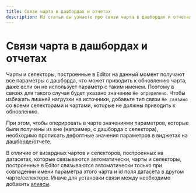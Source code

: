 ```yaml
---
title: Связи чарта в дашбордах и отчетах
description: Из статьи вы узнаете про связи чарта в дашбордах и отчетах.
---
```


# Связи чарта в дашбордах и отчетах

Чарты и селекторы, построенные в Editor на данный момент получают все параметры с дашборда, что может приводить к обновлению чарта, даже если он не использует параметр с таким именем. Поэтому в связях для такого случая будет указано значение `Не определено`. Чтобы избежать лишней нагрузки на источники, добавьте тип связи `Не связано` со всеми селекторами и чартами, которые не должны приводить к обновлению.

При этом, чтобы оперировать в чарте значениями параметров, которые были получены из вне (например, с дашборда с селектора), необходимо прописать дефолтные значения параметров в виджетах на дашборде/отчете.

В отличие от визардных чартов и селекторов, построенных на датасетах, которые связываются автоматически, чарты и селекторы, построенные в Editor связываются автоматически только при совпадении имени параметра этого чарта и id поля датасета в другом чарте/селекторе. Иначе для установки связи между необходимо добавить [алиасы](../../dashboard/link.md#alias).